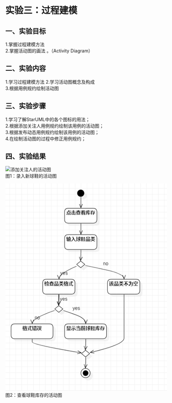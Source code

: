 # 实验三：过程建模  

## 一、实验目标  

1.掌握过程建模方法  
2.掌握活动图的画法 。（Activity Diagram）

## 二、实验内容  

1.学习过程建模方法
2.学习活动图概念及构成  
3.根据用例规约绘制活动图  

## 三、实验步骤  
1.学习了解StarUML中的各个图标的用法；  
2.根据添加关注人用例规约绘制该用例的活动图；  
3.根据发布动态用例规约绘制该用例的活动图；  
4.在绘制活动图的过程中修正用例规约；  

## 四、实验结果  

![添加关注人的活动图](./lab3_model1.jpg)  
图1：录入新球鞋的活动图  

![发布动态的活动图](./lab3_model2.jpg)  
图2：查看球鞋库存的活动图  